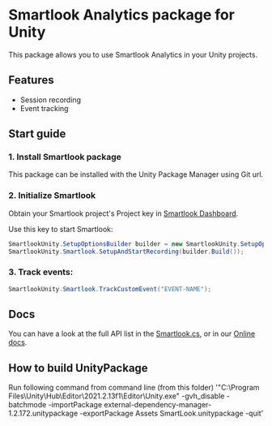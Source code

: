 # Smartlook Analytics package for Unity

This package allows you to use Smartlook Analytics in your Unity projects.

## Features

* Session recording
* Event tracking

## Start guide

### 1. Install Smartlook package

This package can be installed with the Unity Package Manager using Git url.

### 2. Initialize Smartlook

Obtain your Smartlook project's Project key in [Smartlook Dashboard](https://app.smartlook.com).

Use this key to start Smartlook:

```csharp
SmartlookUnity.SetupOptionsBuilder builder = new SmartlookUnity.SetupOptionsBuilder("YOUR-SMARTLOOK-PROJECT-KEY");
SmartlookUnity.Smartlook.SetupAndStartRecording(builder.Build());
```

### 3. Track events:

```csharp
SmartlookUnity.Smartlook.TrackCustomEvent("EVENT-NAME");
```

## Docs

You can have a look at the full API list in the [Smartlook.cs](Assets/Smartlook/SmartlookAnalytics/Scripts/Smartlook.cs), or in our [Online docs](https://mobile.developer.smartlook.com/v1.0/reference/unity-sdk-installation).

## How to build UnityPackage

 Run following command from command line (from this folder)
'"C:\Program Files\Unity\Hub\Editor\2021.2.13f1\Editor\Unity.exe" -gvh_disable -batchmode -importPackage external-dependency-manager-1.2.172.unitypackage -exportPackage Assets SmartLook.unitypackage -quit'
